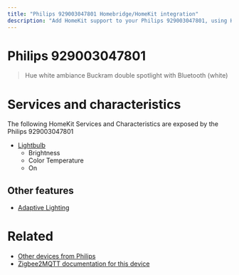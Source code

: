 ```yaml
---
title: "Philips 929003047801 Homebridge/HomeKit integration"
description: "Add HomeKit support to your Philips 929003047801, using Homebridge, Zigbee2MQTT and homebridge-z2m."
---
```

<!---
This file has been GENERATED using src/docgen/docgen.ts
DO NOT EDIT THIS FILE MANUALLY!
-->
# Philips 929003047801
> Hue white ambiance Buckram double spotlight with Bluetooth (white)


# Services and characteristics
The following HomeKit Services and Characteristics are exposed by
the Philips 929003047801

* [Lightbulb](../../light.md)
  * Brightness
  * Color Temperature
  * On

## Other features
* [Adaptive Lighting](../../light.md)

# Related
* [Other devices from Philips](../index.md#philips)
* [Zigbee2MQTT documentation for this device](https://www.zigbee2mqtt.io/devices/929003047801.html)